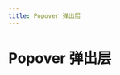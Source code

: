 ```yaml
---
title: Popover 弹出层
---
```


# Popover 弹出层 

<ClientOnly>
  <popover-demo>
  </popover-demo>
</ClientOnly>

<popover-attributes></popover-attributes>